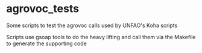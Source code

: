 # agrovoc_tests
Some scripts to test the agrovoc calls used by UNFAO's Koha scripts

Scripts use gsoap tools to do the heavy lifting and call them via
the Makefile to generate the supporting code
